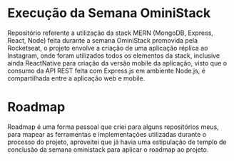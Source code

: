# Execução da Semana OminiStack

Repositório referente a utilização da stack MERN (MongoDB, Express, React, Node) feita durante a semana OminiStack promovida pela Rocketseat, o projeto envolve a criação de uma aplicação réplica ao Instagram, onde foram utilizados todos os elementos da stack, inclusive ainda ReactNative para criação da versão mobile da aplicação, visto que o consumo da API REST feita com Express.js em ambiente Node.js, é compartilhada entre a aplicação web e mobile.

# Roadmap

Roadmap é uma forma pessoal que criei para alguns repositórios meus, para mapear as ferramentas e implementações utilizadas durante o processo do projeto, aproveitei que já havia uma estipulação de templo de conclusão da semana oministack para aplicar o roadmap ao projeto.
